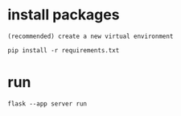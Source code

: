 # install packages

```(recommended) create a new virtual environment```

```pip install -r requirements.txt```

# run

```flask --app server run```